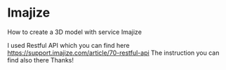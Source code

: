 # Imajize
How to create a 3D model with service Imajize

I used Restful API which you can find here https://support.imajize.com/article/70-restful-api
The instruction you can find also there
Thanks!
